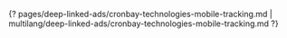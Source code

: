 {? pages/deep-linked-ads/cronbay-technologies-mobile-tracking.md | multilang/deep-linked-ads/cronbay-technologies-mobile-tracking.md ?}
